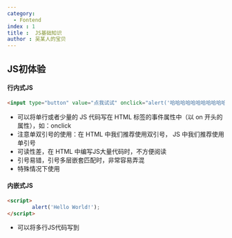 ```yaml
---
category:
  - Fontend
index : 1
title :  JS基础知识
author : 吴某人的宝贝
---
```


##   JS初体验

#### 行内式JS

```html 
<input type="button" value="点我试试" onclick="alert('哈哈哈哈哈哈哈哈哈哈哈猪头打开了这个链接')" />
```

- 可以将单行或者少量的 JS 代码写在 HTML 标签的事件属性中（以 on 开头的属性），如：onclick
- 注意单双引号的使用：在 HTML 中我们推荐使用双引号， JS 中我们推荐使用单引号
- 可读性差，在 HTML 中编写JS大量代码时，不方便阅读
- 引号易错，引号多层嵌套匹配时，非常容易弄混
- 特殊情况下使用

 #### 内嵌式JS

```html
<script>
		alert('Hello World!');
</script>
```

- 可以将多行JS代码写到<script>标签中
- 内嵌JS是学习时常用的方式

#### 外部JS文件

```html
<script src="my.js"></script>
```

- 利于HTML页面代码结构化，把大段 JS 代码独立到 HTML 页面之外，既美观，也方便文件级别的复用
- 引用外部 JS 文件的 script 标签中间不可以写代码
- 适合 JS 代码量比较大的情况

#### JavaScript输入输出语句

		为了方便信息的输入输出，JS 中提供了一些输入输出语句，其常用的语句如下

> alert(msg)：浏览器弹出警示框

```html
alert('计算的结果是：');
```

> Console.log(msg)：浏览器控制台打印输出信息

```html
console.log('我是程序员能看见的');
```

> prompt(info)：浏览器弹出输出框，用户可以输入

```html
prompt('请输入你的年龄：');
```

## 变量的使用

#### 声明变量

```html
//声明变量
var age; //声明一个名称为age的变量
```

- var 是一个 JS 关键字，用来声明变量。使用该关键字声明变量后，计算机会自动为变量分配内存空间
- age是程序员定义的变量名，我们需要通过变量名来访问内存中分配的空间

> 数字型变量的范围
>
> ```html
> alert(Number.MAX_VALUE);
> alert(Number.MIN_VALUE); 
> ```
>
> 数字型变量三个特殊值：
>
> - infinity，代表无穷大，大于任何数值
> - -infinity，代表无穷小，小于任何数值
> - NaN，Not a number，代表一个非数值
>
> isNaN()这个方法用来判断非数字，并且返回一个值如果是数字返回false，如果不是数字，则返回true
>
> ```html
> console.log(isNaN(12))
> 返回结果为：false
> console.log(isNaN('猪'))
> 返回结果为：true
> ```

## 数组的概念

#### 数组的创建方式

		JS中创建数组由两种方式

- 利用new创建数组

```html
var 数组名 = new Array();
var arr= new Array();  //创建一个新的空数组
```

- 利用数组字面量创建数组

```html
//1.使用数组字面量方式创建空的数组
var 数组名 = [];
//2.使用数组字面量方式创建带初始值的数组
var 数组名 = ['小黑''小白''大黄''瑞奇']
```

- 数组的字面量是方括号[]
- 声明数组并赋值称为数组的初始化

> 数组元素的类型

		数组中可以存放任意类型的数据，如字符串，数字，布尔值等等，例如下面这种存放的方式也是合法的：

```html
var arrStus = ['小白',12,true,28.9];
```

## 函数

#### 形参与实参个数不匹配的情况

```html
function getSum(num1,num2){
		console.log(num1+nu2);
}
```

> 实参的个数等于形参的个数，则输出正常结果

```html
getSum(1,2);   //3
```

> 实参的个数多余形参的个数，会取到形参的个数

```html
getSum(1,2,3); //3
```

> 实参的个数小于形参的个数，多的形参定义为undefined，与undefined的计算结果为NaN

```html
getSum(1);			// 形参可以看作是不用声明的变量，num2是一个变量但是没有接受值。num2就是undefined
```

#### arguments的使用

		当我们不确定有多少个参数传递时，可以用arguments来获取。在JavaScript中，arguments实际上他是当前函数的一个内置 对象。所有函数都内置了一个arguments对象，arguments对象中存储了传递的所有实参。
	
		arguments的展示形式是一个伪数组，因此可以进行遍历。伪数组具有以下特点：

- 具有length属性
- 按索引方式储存数据
- 不具有数组的push，pop特点

#### 函数的两种声明方式

> 命名函数

```html
function fn() {
		
}
fn();
```

> 函数表达式(匿名函数)

```html
var fun = function(){
		console.log('我是函数表达式');
}
fun();
```

- fun是变量名，不是函数名
- 函数表达式的声明方式和声明变量差不多，只不过变量里面存的是值，而函数表达式里面存的是函数。
- 函数表达式也可以进行参数传递

## 作用域

> 作用域：就是代码名字（变量）在某个范围内起效果，目的是为了提高程序的可靠性，更重要的是要减少命名冲突

		通常来说，

> JS的作用域(es6)之前
>
> > 全局作用域：整个 script 标签或者是一个单独的js文件
>
> > 局部作用域（函数作用域） ：在函数内部的就是局部作用域，这个代码的名字只在函数内部起效果和作用

#### 作用域链

- 只要是代码，就至少有一个作用域。
- 写在函数内部的局部作用域
- 如果函数之中还有函数，那么在这个作用域中又可以诞生一个作用域
- 根据在内部函数可以访问外部函数变量的这种机制，用链式查找决定哪些数据能被内部函数访问，就称作作用域链

## JavaScript预解析

		JavaScript代码是由浏览器中的JavaScript解析器来执行的。JavaScript解析器在运行JavaScript代码的时候分两步：预解析和代码执行。

- 预解析：js 引擎会把 js 里面所有的 var 还有 function 提升到当前作用域的最前面

  - 变量提升：就是把所有的变量声明提升到当前作用域的最前面，不提升赋值操作

    ```html
    console.log(num); // undefined
    var num = 10;
    相当于执行了以下代码：
    var num;
    console.log(num);
    num = 10;
    故程序运行的结果为undefined
    ```

  - 函数提升：把所有的函数声明提升到当前作用域的最前面，不调用函数 

- 代码执行：按照代码书写的顺序从上往下执行。

## 对象

#### 什么是对象

		在JavaScript中，对象是一组无序的相关属性和方法的集合，所有的事物都是对象，例如字符串、数值、数组、函数等
	
		对象是由属性和方法组成的

- 属性：事物的特征，在对象中用属性来表示
- 方法：事物的行为，在对象中用方法来表示

#### 为什么需要对象

		保存一个值时，可以使用变量，保存多个值（一组值）时，可以用数组。保存一个人的信息，就可以用对象
	
		JavaScript中的对象表达结构更清晰，更强大。张三疯的个人信息在对象中的表达结构如下：

```html
张三疯.姓名 = '张三疯';					   person.name = '张三疯';
张三疯.性别 = '男'；							 	person.sex = '男';
张三疯.年龄 = 128;								 person.age = 128;
张三疯.身高 = 154;								 person.height = 154;
```

#### 利用字面量创建对象

		对象字面量：就是花括号里面包含了这个具体事物的属性和方法

>```html
>var obj = {
>		uname: '张三疯',
>		age: 18,
>		sex: 男，
>		sayHi: function(){
>				console.log('hi~');
>		}
>}
>```
>
>- 里面的属性或者方法我们采取键值对的形式
>- 多个属性或者方法之间用逗号隔开
>- 方法冒号后面跟的是一个匿名函数
>- 调用对象的属性：我们采取 对象名.属性名  我们理解为  的
>- 调用属性还有一种方法   对象名['属性名']
>- 调用对象的方法  sayHi    对象名.方法名       例：obj.sayHi();

#### 变量、属性、函数和方法的区别

变量：单独声明赋值，使用的时候直接写变量名，单独存在

属性：在对象里面的不需要声明的，使用的时候必须是：对象.属性

函数：是单独声明，并且调用的：函数名()，是单独存在的

方法：在对象里面，调用的时候必须是：对象.方法();

#### 利用new Object创建对象

```html
var obj = new Object();
obj.name = '张三疯';
obj.age = 18;
obj.sex = '男';
obj.sayHi = function(){
		console.log('Hi~');
}
```

- 我们是利用等号赋值的方法，添加对象的属性和方法
- 每个属性和方法之间用分号结束

#### 利用构造函数创建对象

		由于我们前面两种创建对象的方式一次只能创建一个对象，所以我们需要使用构造函数来创建对象。
	
		构造函数：是一种特殊的函数，主要用来初始化对象，即为对象成员变量赋初始值，他总与 new 运算符一起使用。我们可以把对象中的一些公共的属性和方法抽取出来，然后封装到这个函数里面。
	
		构造函数的基本语法如下：

```html
function 构造函数名(){
		this.属性 = 值;
    this.方法 = function(){};
}
new 构造函数名();
```

		例如：

```html
function Star(uname ,age ,sex){
    this.name = uname;
		this.age = age;
		this.sex = sex;
		this.sing = function(sang){
				console.log(sang);
		}
}
var ldh = new Star('刘德华', 18, '男');
```

- 构造函数的首字母要大写
- 构造函数不需要return就可以返回结果
- 我们调用构造函数必须使用 new
- 我们只要 new Star()，调用函数就创建一个对象
- 我们的属性和方法之前必须要添加this

#### new在执行时会做四件事情

- 在内存中创建一个新的空对象
- 让this指向这个新的对象
- 执行构造函数里面的代码，给这个新对象添加属性和方法
- 返回这个新对象（所以构造函数里不需要return）

#### 遍历对象属性

		for...in 语句用于对数组或者对象的属性进行循环操作

>for in 遍历我们的对象
>
>```html
>for(var k in obj){
>		console.log(k);					输出得到属性名
>		console.log(obj[k]);		输出得到属性值
>}
>// 我们使用for in里面的变量，我们喜欢写k或者key。
>```

- 对象可以让代码结构更清晰
- 对象复杂数据类型object
- 本质：对象就是一组无序的相关属性和方法的集合
- 构造函数泛指某一大类，比如苹果，不管是红色苹果还是绿色苹果，统称为苹果
- 对象实例特指一个事物，比如这个苹果
- for...in 语句用于对对象的属性进行循环操作

## JavaScript内置对象

#### 内置对象

- JavaScript中的对象分为三种：自定义对象，内置对象和浏览器对象
- 前面两种对象是 JS 基础内容，属于ECMAScript；第三个浏览器对象属于我们 JS 独有的，我们 JS API讲解
- 内置对象就是 JS 语言自带的一些对象，这些对象供开发者使用，并提供了一些常用的或是最基本而必要的功能（属性和方法）
- 内置对象的最大的优点就是帮助我们快速开发
- JavaScript提供了多个内置对象：Math，Date，Array，String等

 #### Math对象

利用对象封装自己的数学对象，里面有 PI ，最大值和最小值

```html
 <script>
        // 利用对象封装自己的税额对象，里面有 PI 最大值和最小值
        var myMath={
            PI: 3.141592653,
            max: function(){
                var max = arguments[0];
                for(var i = 0 ; i < arguments.length; i++){
                    if(arguments[i] > max){
                        max = arguments[i];
                    }
                }
                return max;
            },
            min: function(){
                var min = arguments[0];
                for(var i = 0 ; i < arguments.length; i++){
                    if(arguments[i] > min){
                        min = arguments[i];
                    }
                }
                return min;
            }
        }
    </script>
```

> 绝对值方法

```html
console.log(Math.abs(1));				// 1
console.log(Math.abs(-1));			// 1
console.log(Math.abs('-1'));		// 隐式转换 会把字符串型 -1 转换为数字型
console.log(Math.abs('猪'))		 // NaN
```

> 向下取整

```html
console.log(Math.floor(1.1));		// 1
console.log(Math.floor(1.9));		// 1
```

> 向上取整

```html
console.log(Math.ceil(1.1));		// 2
console.log(Math.ceil(1.9));		// 2
```

> 四舍五入：其他数字四舍五入，但 .5特殊，往上取整，例 -1.5

```html
console.log(Math.round(1.1));			// 1
console.log(Math.round(1.5));			// 2
console.log(Math.round(1.9));			// 2
console.log(Math.round(-1.1));		// -1
console.log(Math.round(-1.5));		// -1
```

> 随机数方法

```html
1.Math对象随机数方法 randon() 返回一个随机的小数 0<= x < 1
2.这个方法里面不跟参数
3.我们想要两个数之间的随机整数，并且包含着两个整数
console.log(Math.random());
function getRandom(min,max){
		return Math.floor(Math.random()*(max - min + 1)) + min;
}
console.log(getRandom(1,10));
```

#### 日期对象

```html
// Date() 日期对象，是一个构造函数，必须使用new来调用我们创建的日期对象
var arr = new Array();      // 创建了一个数组对象
var obj = new Object();			// 创建了一个对象实例
// 1.使用Date  如果没有参数，返回当前系统的当前时间
var date = new Date();
console.log(date);
// 2.参数常用的写法	数字型	2019，10，01	或者是字符串型'2019-10-1 8:8:8'
var date1 = new Date(2019,10,1);
console.log(date1) //返回的是11月不是10月，从0-11。
var date2 = new Date(2019-10-1 8:8:8);
```

#### 日期格式化

![image-20220425191347111](/Users/xiaoyao/Downloads/Library/Application%20Support/typora-user-images/image-20220425191347111.png)

```javascript
var date = new Date();
console.log(date.getFullYear());
console.log(date.getMonth() + 1);
```

#### 获取日期的总的毫秒形式

```javascript
//获得Date总的毫秒书 不是当前时间的毫秒数，而是距离1970年1月1日过了多少毫秒
//1、valuOf() getTime()
var date = new Date();
console.log(data.valueOf()); //就是我们现在时间距离1970.1.1总的毫秒数
console.log(data.getTime());
//2、简单的写法
var date1 = +new Date(); //+new date()  返回的是总的毫秒数
console.log(date1);
//3、H5新增
console.log(Date.now())
```